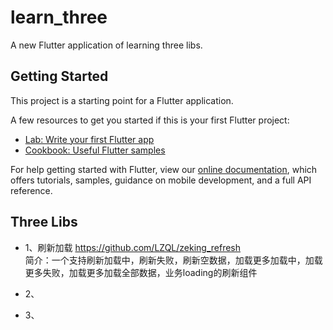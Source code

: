 # learn_three

A new Flutter application of learning three libs.

## Getting Started

This project is a starting point for a Flutter application.

A few resources to get you started if this is your first Flutter project:

- [Lab: Write your first Flutter app](https://flutter.dev/docs/get-started/codelab)
- [Cookbook: Useful Flutter samples](https://flutter.dev/docs/cookbook)

For help getting started with Flutter, view our
[online documentation](https://flutter.dev/docs), which offers tutorials,
samples, guidance on mobile development, and a full API reference.

## Three Libs  
- 1、刷新加载 <a href="https://github.com/LZQL/zeking_refresh" target="_blank">https://github.com/LZQL/zeking_refresh</a>  
简介：一个支持刷新加载中，刷新失败，刷新空数据，加载更多加载中，加载更多失败，加载更多加载全部数据，业务loading的刷新组件  

- 2、

- 3、